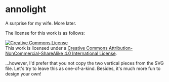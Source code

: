 # annolight

A surprise for my wife. More later.

The license for this work is as follows:

<a rel="license" href="http://creativecommons.org/licenses/by-nc-sa/4.0/"><img alt="Creative Commons License" style="border-width:0" src="https://i.creativecommons.org/l/by-nc-sa/4.0/88x31.png" /></a><br />This work is licensed under a <a rel="license" href="http://creativecommons.org/licenses/by-nc-sa/4.0/">Creative Commons Attribution-NonCommercial-ShareAlike 4.0 International License</a>.

...however, I'd prefer that you not copy the two vertical pieces from the SVG file. Let's try to leave this as one-of-a-kind. Besides, it's much more fun to design your own!

